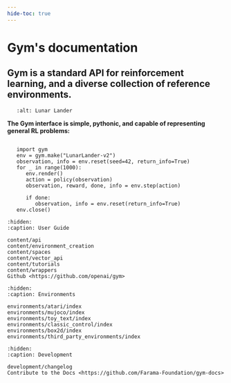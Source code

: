 ```yaml
---
hide-toc: true
---
```


# Gym's documentation

## Gym is a standard API for reinforcement learning, and a diverse collection of reference environments.


```{figure} https://user-images.githubusercontent.com/15806078/153222406-af5ce6f0-4696-4a24-a683-46ad4939170c.gif
   :alt: Lunar Lander
```

**The Gym interface is simple, pythonic, and capable of representing general RL problems:**

```{code-block} python

   import gym
   env = gym.make("LunarLander-v2")
   observation, info = env.reset(seed=42, return_info=True)
   for _ in range(1000):
      env.render()
      action = policy(observation)
      observation, reward, done, info = env.step(action)

      if done:
         observation, info = env.reset(return_info=True)
   env.close()
``` 

```{toctree}
:hidden:
:caption: User Guide

content/api
content/environment_creation
content/spaces
content/vector_api
content/tutorials
content/wrappers
Github <https://github.com/openai/gym>
```

```{toctree}
:hidden:
:caption: Environments

environments/atari/index
environments/mujoco/index
environments/toy_text/index
environments/classic_control/index
environments/box2d/index
environments/third_party_environments/index
```

```{toctree}
:hidden:
:caption: Development

development/changelog
Contribute to the Docs <https://github.com/Farama-Foundation/gym-docs>

```